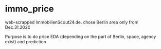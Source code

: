 # immo_price

web-scrapped ImmobilienScout24.de.
chose Berlin area only from Dec.31.2020

Purpose is to do price EDA (depending on the part of Berlin, space, agency exist) and prediction
